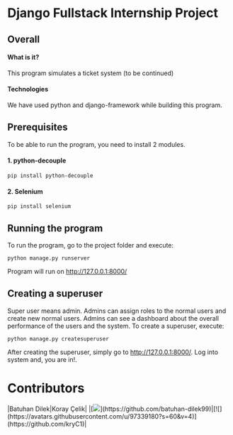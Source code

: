 # Django Fullstack Internship Project

## Overall
#### What is it?
This program simulates a ticket system (to be continued)
#### Technologies
We have used python and django-framework while building this program.


## Prerequisites
To be able to run the program, you need to install 2 modules.
#### 1. python-decouple
```
pip install python-decouple
```
#### 2. Selenium
```
pip install selenium
```
## Running the program
To run the program, go to the project folder and execute:
```
python manage.py runserver
```
Program will run on http://127.0.0.1:8000/

## Creating a superuser
Super user means admin. Admins can assign roles to the normal users and create new normal users. Admins can see a dashboard about the overall performance of the users and the system.
To create a superuser, execute:
```
python manage.py createsuperuser
```
After creating the superuser, simply go to http://127.0.0.1:8000/.
Log into system and, you are in!.

# Contributors
|Batuhan Dilek|Koray Çelik|
|[![](https://avatars.githubusercontent.com/u/80598580?s=60&v=4?)](https://github.com/batuhan-dilek99)|[![](https://avatars.githubusercontent.com/u/97339180?s=60&v=4)](https://github.com/kryC1)|

